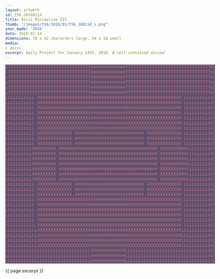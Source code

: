 ```yaml
---
layout: artwork
id: t56.20160114
title: Ascii Minimalism XIV
thumb: "/images/t56/2016/01/t56_160114_s.png"
year_made: '2016'
date: 2016-01-14
dimensions: 78 x 42 characters large, 34 x 18 small
media:
- ascii
excerpt: Daily Project for January 14th, 2016. A self contained minimalist ascii artwork. Fonts and css styles are allowed and included on page. Adapts to mobile and laptop breakpoints.
---
```


<style>
    pre {
        background-color: #604F6C;
        color: #C77777;
        font-family: "Lucida Sans Typewriter","Lucida Typewriter",Courier,monospace;
        font-size: .875rem;
        line-height: 1rem;
        padding: 0;
        overflow: hidden;
    }

    @media screen and (max-width: 600px) {
      .ascii-large {
        display: none;
      }
      pre {
        width: 17.5rem;
      }
    }
    @media screen and (min-width: 600px){
        .ascii-small {
          display: none;
      }
      pre {
        width: 41.25rem;
      }
    }
</style>

<pre class="ascii-large">
TTTTTTTTTTTTTTTTTTTTTTTTTTTTTTTT#############TTTTTTTTTTTTTTTTTTTTTTTTTTTTTTTTD
LTTTTTTTTTTTTTTTTTTTTTTTTTTTTTTT#############TTTTTTTTTTTTTTTTTTTTTTTTTTTTTTTTU
LTTTTTTTTTTTTTTTTTTTTTTTTTTTTTTT#############TTTTTTTTTTTTTTTTTTTTTTTTTTTTTTTTU
LTTTTTTTTTTTTTTTTTTTTTTTTTTTTTTT#############TTTTTTTTTTTTTTTTTTTTTTTTTTTTTTTTU
LTTTTTTTTTTTTTTTTTTTTTTTTTTTTTTT#############TTTTTTTTTTTTTTTTTTTTTTTTTTTTTTTTU
LTTTTTTTTTTTTTTTTTTTTTTTTTTTTTTT#############TTTTTTTTTTTTTTTTTTTTTTTTTTTTTTTTU
LLLLLLLLLLL XXXXXXXXXXXXXXXXXXXX#############XXXXXXXXXXXXXXXXXXXXX LLLLLLLLLLU
LLLLLLLLLLL XXXXXXXXXXXXXXXXXXXX#############XXXXXXXXXXXXXXXXXXXXX LLLLLLLLLLU
LLLLLLLLLLL XXXXXXXXXXXXXXXXXXXX#############XXXXXXXXXXXXXXXXXXXXX LLLLLLLLLLU
LLLLLLLLLLL XXXXXXXXXXXXXXXXXXXX#############XXXXXXXXXXXXXXXXXXXXX LLLLLLLLLLU
LLLLLLLLLLL XXXXXXXXXXXXXXXXXXXX#############XXXXXXXXXXXXXXXXXXXXX LLLLLLLLLLU
LLLLLLLLLLL XXXXXXXXXXXXXXXXXXXX#############XXXXXXXXXXXXXXXXXXXXX LLLLLLLLLLU
LLLLLLLLLLL XXXXXXXXXXXXXXXXXXXX#############XXXXXXXXXXXXXXXXXXXXX LLLLLLLLLLU
LLLLLLLLLLL XXXXXXXXXXXXX ########################## XXXXXXXXXXXXX LLLLLLLLLLU
LLLLLLLLLLL XXXXXXXXXXXXX ########################## XXXXXXXXXXXXX LLLLLLLLLLU
LLLLLLLLLLL XXXXXXXXXXXXX ########################## XXXXXXXXXXXXX LLLLLLLLLLU
LLLLLLLLLL##XXXXXXX ##################################### XXXXXXXX##LLLLLLLLLU
LLLLLLLLLL##XXXXXXX ##################################### XXXXXXXX##LLLLLLLLLU
LLLLLLLLLL##XXXXXXX ##################################### XXXXXXXX##LLLLLLLLLU
LLLLLLLLLL##XXXXXXX ##################################### XXXXXXXX##LLLLLLLLLU
LLLLLLLLLL##XXXXXXX ##################################### XXXXXXXX##LLLLLLLLLU
LLLLLLLLLL##XXXXXXX ##################################### XXXXXXXX##LLLLLLLLLU
LLLLLLLLLL##XXXXXXX ##################################### XXXXXXXX##LLLLLLLLLU
LLLLLLLLLLL XXXXXXXXXXXXX ########################## XXXXXXXXXXXXX LLLLLLLLLLU
LLLLLLLLLLL XXXXXXXXXXXXX ########################## XXXXXXXXXXXXX LLLLLLLLLLU
LLLLLLLLLLL XXXXXXXXXXXXX ########################## XXXXXXXXXXXXX LLLLLLLLLLU
LLLLLLLLLLL XXXXXXXXXXXXXXXXXXXX#############XXXXXXXXXXXXXXXXXXXXX LLLLLLLLLLU
LLLLLLLLLLL XXXXXXXXXXXXXXXXXXXX#############XXXXXXXXXXXXXXXXXXXXX LLLLLLLLLLU
LLLLLLLLLLL XXXXXXXXXXXXXXXXXXXXXXXXXXXXXXXXXXXXXXXXXXXXXXXXXXXXXX LLLLLLLLLLU
LLLLLLLLLLL XXXXXXXXXXXXXXXXXXXXXXXXXXXXXXXXXXXXXXXXXXXXXXXXXXXXXX LLLLLLLLLLU
LLLLLLLLLLL XXXXXXXXXXXXXXXXXXXXXXXXXXXXXXXXXXXXXXXXXXXXXXXXXXXXXX LLLLLLLLLLU
LLLLLLLLLLL XXXXXXXXXXXXXXXXXXXXXXXXXXXXXXXXXXXXXXXXXXXXXXXXXXXXXX LLLLLLLLLLU
LLLLLLLLLLLLXXXXXXXXXXXXXXXXXXXX#############XXXXXXXXXXXXXXXXXXXXXLLLLLLLLLLLU
LLLLLLLLLLLLXXXXXXXXXXXXXXXXXXXX#############XXXXXXXXXXXXXXXXXXXXXLLLLLLLLLLLU
LLLLLLLLLLLLXXXXXXXXXXXXXXXXXXXX#############XXXXXXXXXXXXXXXXXXXXXLLLLLLLLLLLU
LLLLLLLLLLLLXXXXXXXXXXXXXXXXXXXX#############XXXXXXXXXXXXXXXXXXXXXLLLLLLLLLLLU
LLLLLLLLLLLLLLLLLLLLLLLLLLLLLLLL#############LLLLLLLLLLLLLLLLLLLLLLLLLLLLLLLLU
LLLLLLLLLLLLLLLLLLLLLLLLLLLLLLLL#############LLLLLLLLLLLLLLLLLLLLLLLLLLLLLLLLU
LLLLLLLLLLLLLLLLLLLLLLLLLLLLLLLL#############LLLLLLLLLLLLLLLLLLLLLLLLLLLLLLLLU
</pre>

<pre class="ascii-small">
TTTTTTTTTTTT#########TTTTTTTTTTTD
TTTTTTTTTTTT#########TTTTTTTTTTTU
LLLL|XXXXXXX#########XXXXXXX|LLLU
LLLL|XXXXXXX#########XXXXXXX|LLLU
LLLL|XXXXXX ######### XXXXXX|LLLU
LLL#XXXX ############### XXXX#LLU
LLL#XXXX ############### XXXX#LLU
LLL#XXXX ############### XXXX#LLU
LLL#XXXX ############### XXXX#LLU
LLL#XXXX ############### XXXX#LLU
LLL#XXXX ############### XXXX#LLU
LLLL|XXXXXX ######### XXXXXX|LLLU
LLLL|XXXXXXXXXXXXXXXXXXXXXXX|LLLU
LLLL|XXXXXXXXXXXXXXXXXXXXXXX|LLLU
LLLL|XXXXXXX#########XXXXXXX|LLLU
LLLLLLLLLLLL#########LLLLLLLLLLLU
LLLLLLLLLLLL#########LLLLLLLLLLLU
</pre>

{{ page.excerpt }}
